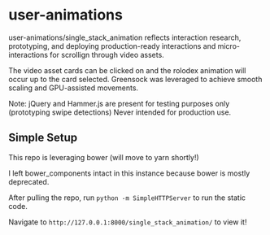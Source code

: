 # user-animations
user-animations/single_stack_animation reflects interaction research, prototyping, and deploying production-ready interactions and micro-interactions for scrollign through video assets.

The video asset cards can be clicked on and the rolodex animation will occur up to the card selected. Greensock was leveraged to achieve smooth scaling and GPU-assisted movements.

Note: jQuery and Hammer.js are present for testing purposes only (prototyping swipe detections) Never intended for production use.

## Simple Setup

This repo is leveraging bower (will move to yarn shortly!)

I left bower_components intact in this instance because bower is mostly deprecated. 

After pulling the repo, run `python -m SimpleHTTPServer` to run the static code.

Navigate to `http://127.0.0.1:8000/single_stack_animation/` to view it!
